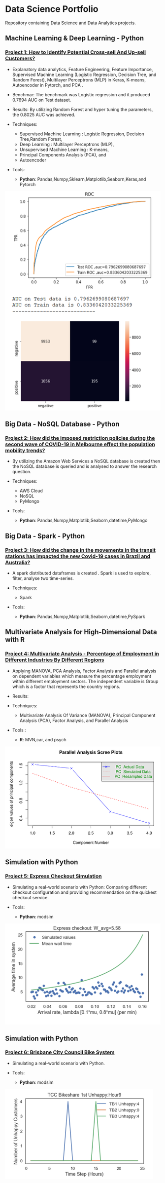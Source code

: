 # Data Science Portfolio
Repository containing Data Science and Data Analytics projects. 

## Machine Learning & Deep Learning - Python
### [Project 1: How to Identify Potential Cross-sell And Up-sell Customers?](https://github.com/harjomand/Portfolio/blob/main/How_to_Identify_Potential_Cross_sell_And_Up_sell_Customers.ipynb) 
* Explanatory data analytics, Feature Engineering, Feature Importance, Supervised Machine Learning (Logistic Regression, Decision Tree, and Random Forest), Multilayer Perceptrons (MLP) in Keras, K-means, Autoencoder in Pytorch, and PCA .   
* Benchmar: The benchmark was Logistic regression and it produced 0.7694 AUC on Test dataset.
* Results: By utilizing Random Forest and hyper tuning the parameters, the 0.8025 AUC was achieved. 

* Techniques: 
   - Supervised Machine Learning : Logistic Regression, Decision Tree,Random Forest,
   - Deep Learning : Multilayer Perceptrons (MLP),
   - Unsupervised Machine Learning : K-means, 
   - Principal Components Analysis (PCA), and
   - Autoencoder
   
* Tools: 
   - **Python**: Pandas,Numpy,Sklearn,Matplotlib,Seaborn,Keras,and Pytorch 
   
![](/images/RandomForest.PNG)

## Big Data - NoSQL Database - Python
### [Project 2: How did the imposed restriction policies during the second wave of COVID-19 in Melbourne effect the population mobility trends?](https://github.com/harjomand/Portfolio/blob/main/How_to_Identify_Potential_Cross_sell_And_Up_sell_Customers.ipynb) 
* By utilizing the Amazon Web Services a NoSQL database is created then the NoSQL database is queried and is analysed to answer the research question.  

* Techniques: 
   - AWS Cloud
   - NoSQL 
   - PyMongo
   
* Tools: 
   - **Python**: Pandas,Numpy,Matplotlib,Seaborn,datetime,PyMongo 
   

## Big Data - Spark - Python
### [Project 3: How did the change in the movements in the transit stations has impacted the new Covid-19 cases in Brazil and Australia? ](https://github.com/harjomand/Portfolio/blob/main/How_to_Identify_Potential_Cross_sell_And_Up_sell_Customers.ipynb) 
* A spark distributed dataframes is created . Spark is used to explore, filter, analyse two time-series. 

* Techniques: 
   - Spark
   
* Tools: 
   - **Python**: Pandas,Numpy,Matplotlib,Seaborn,datetime,PySpark
   

## Multivariate Analysis for High-Dimensional Data with R
### [Project 4: Multivariate Analysis - Percentage of Employment in Different Industries By Different Regions](https://github.com/harjomand/Portfolio/blob/main/Analysing-Eurogroup.pdf) 
* Applying MANOVA, PCA Analysis, Factor Analysis and Parallel analysis on dependent variables which measure the percentage employment within different employment sectors. The independent variable is Group which is a factor that represents the country regions. 
* Results: 

* Techniques: 
   - Multivariate Analysis Of Variance (MANOVA), Principal Component Analysis (PCA), Factor Analysis, and Parallel Analysis 
* Tools : 
   - **R**: MVN,car, and psych
   
![](/images/Parallel_Analysis_Scree_Plots.PNG)


## Simulation with Python
### [Project 5: Express Checkout Simulation](https://github.com/harjomand/Portfolio/blob/main/Express%20Checkout%20Simulation%20with%20Python%20.ipynb)
* Simulating a real-world scenario with Python: Comparing different checkout configuration and providing recommendation on the quickest checkout service.

* Tools: 
   - **Python**: modsim

![](/images/Express_Checkout.PNG)


## Simulation with Python
### [Project 6: Brisbane City Council Bike System](https://github.com/harjomand/Portfolio/blob/main/Brisbane%20-%20TooBike.ipynb)
* Simulating a real-world scenario with Python. 

* Tools: 
   - **Python**: modsim

![](/images/Unhappycustomers.PNG)


